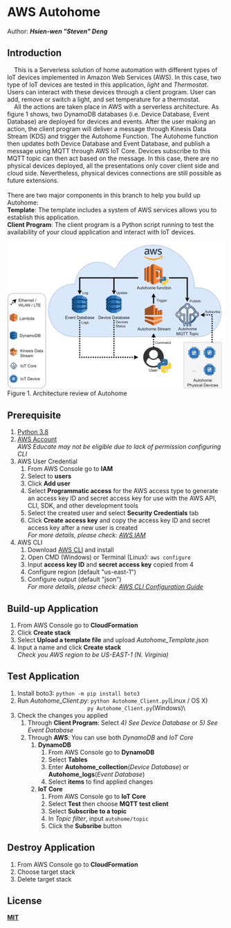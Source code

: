 # AWS Autohome
Author: ***Hsien-wen "Steven" Deng***

## Introduction
&nbsp;&nbsp;&nbsp;&nbsp;This is a Serverless solution of home automation with different types of IoT devices implemented in Amazon Web Services (AWS). In this case, two type of IoT devices are tested in this application, *light* and *Thermostat*. Users can interact with these devices through a client program. User can add, remove or switch a light, and set temperature for a thermostat.\
&nbsp;&nbsp;&nbsp;&nbsp;All the actions are taken place in AWS with a serverless architecture. As figure 1 shows, two DynamoDB databases (i.e. Device Database, Event Database) are deployed for devices and events. After the user making an action, the client program will deliver a message through Kinesis Data Stream (KDS) and trigger the Autohome Function. The Autohome function then updates both Device Database and Event Database, and publish a message using MQTT through AWS IoT Core. Devices subscribe to this MQTT topic can then act based on the message. In this case, there are no physical devices deployed, all the presentations only cover client side and cloud side. Nevertheless, physical devices connections are still possible as future extensions.\
\
There are two major components in this branch to help you build up Autohome:\
**Template**: The template includes a system of AWS services allows you to establish this application.\
**Client Program**: The client program is a Python script running to test the availability of your cloud application and interact with IoT devices.

![alt text](https://github.com/stevenxdeng/AWS_Autohome/blob/main/Autohome_Architecture.png?raw=true)\
Figure 1. Architecture review of Autohome

## Prerequisite
1. [Python 3.8](https://www.python.org/downloads/)
2. [AWS Account](https://aws.amazon.com/)\
   *AWS Educate may not be eligible due to lack of permission configuring CLI*
3. AWS User Credential 
   1) From AWS Console go to **IAM**
   2) Select to **users**
   3) Click **Add user**
   4) Select **Programmatic access** for the AWS access type to generate an access key ID and secret access key for use with the AWS API, CLI, SDK, and other development tools
   5) Select the created user and select **Security Credentials** tab
   6) Click **Create access key** and copy the access key ID and secret access key after a new user is created\
*For more details, please check: [AWS IAM](https://docs.aws.amazon.com/IAM/latest/UserGuide/id_users_create.html)*
4. AWS CLI
   1) Download [AWS CLI](https://docs.aws.amazon.com/cli/latest/userguide/install-cliv2.htm) and install 
   2) Open CMD (Windows) or Terminal (Linux): `aws configure`
   3) Input **access key ID** and **secret access key** copied from 4
   4) Configure region (default "us-east-1")
   5) Configure output (default "json")\
*For more details, please check: [AWS CLI Configuration Guide](https://docs.aws.amazon.com/cli/latest/userguide/cli-configure-quickstart.html)*
   
## Build-up Application
1. From AWS Console go to **CloudFormation**
2. Click **Create stack**
3. Select **Upload a template file** and upload *Autohome_Template.json*
4. Input a name and click **Create stack**\
   *Check you AWS region to be US-EAST-1 (N. Virginia)*
## Test Application
1. Install boto3: `python -m pip install boto3`
2. Run *Autohome_Client.py*: `python Autohome_Client.py`(Linux / OS X)\
&nbsp;&nbsp;&nbsp;&nbsp;&nbsp;&nbsp;&nbsp;&nbsp;&nbsp;&nbsp;&nbsp;&nbsp;&nbsp;&nbsp;&nbsp;&nbsp;&nbsp;&nbsp;&nbsp;&nbsp;&nbsp;&nbsp;&nbsp;&nbsp;&nbsp;&nbsp;&nbsp;&nbsp;&nbsp;&nbsp;&nbsp;&nbsp;&nbsp;&nbsp;&nbsp;&nbsp;&nbsp;&nbsp;&nbsp;&nbsp;&nbsp;`py Autohome_Client.py`(Windows)\
3. Check the changes you applied
    1) Through **Client Program**: Select *4) See Device Database* or *5) See Event Database*
    2) Through **AWS**: You can use both *DynamoDB* and *IoT Core*
        1. **DynamoDB**
            1. From AWS Console go to **DynamoDB**
            2. Select **Tables**
            3. Enter **Autohome_collection**(*Device Database*) or **Autohome_logs**(*Event Database*)
            4. Select **items** to find applied changes
        2. **IoT Core**
            1. From AWS Console go to **IoT Core**
            2. Select **Test** then choose **MQTT test client**
            3. Select **Subscribe to a topic**
            4. In *Topic filter*, input `autohome/topic`
            5. Click the **Subsribe** button
## Destroy Application
1. From AWS Console go to **CloudFormation**
2. Choose target stack
3. Delete target stack

## License
[**MIT**](https://github.com/stevenxdeng/AWS_Autohome/blob/main/LICENSE)
